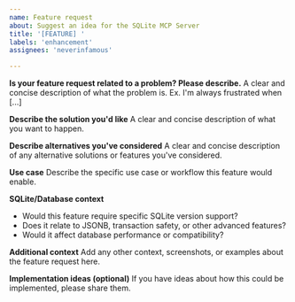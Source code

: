 ```yaml
---
name: Feature request
about: Suggest an idea for the SQLite MCP Server
title: '[FEATURE] '
labels: 'enhancement'
assignees: 'neverinfamous'

---
```


**Is your feature request related to a problem? Please describe.**
A clear and concise description of what the problem is. Ex. I'm always frustrated when [...]

**Describe the solution you'd like**
A clear and concise description of what you want to happen.

**Describe alternatives you've considered**
A clear and concise description of any alternative solutions or features you've considered.

**Use case**
Describe the specific use case or workflow this feature would enable.

**SQLite/Database context**
- Would this feature require specific SQLite version support?
- Does it relate to JSONB, transaction safety, or other advanced features?
- Would it affect database performance or compatibility?

**Additional context**
Add any other context, screenshots, or examples about the feature request here.

**Implementation ideas (optional)**
If you have ideas about how this could be implemented, please share them.